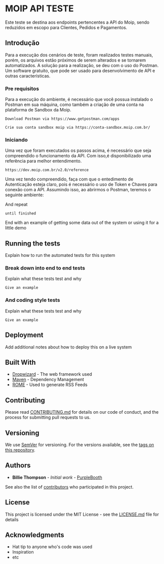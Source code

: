# MOIP API TESTE

Este teste se destina aos endpoints pertencentes a API do Moip, sendo reduzidos em escopo para Clientes, Pedidos e Pagamentos.

## Introdução

Para a execução dos cenários de teste, foram realizados testes manuais, porém, os arquivos estão próximos de serem alterados e se tornarem automatizados.
A solução para a realização, se deu com o uso do Postman. Um software gratuito, que pode ser usado para desenvolvimento de API e outras características.

### Pre requisitos

Para a execução do ambiente, é necessário que você possua instalado o Postman em sua máquina, como também a criação de uma conta na plataforma de Sandbox da Moip.

```
Download Postman via https://www.getpostman.com/apps
```

```
Crie sua conta sandbox moip via https://conta-sandbox.moip.com.br/
```
### Iniciando

Uma vez que foram executados os passos acima, é necessário que seja compreendido o funcionamento da API. Com isso,é disponibilizado uma referência para melhor entendimento.

```
https://dev.moip.com.br/v2.0/reference
```
Uma vez tendo compreendido, faça com que o entedimento de Autenticação esteja claro, pois é necessário o uso de Token e Chaves para conexão com a API. 
Assumindo isso, ao abrirmos o Postman, teremos o seguinte ambiente:

And repeat

```
until finished
```

End with an example of getting some data out of the system or using it for a little demo

## Running the tests

Explain how to run the automated tests for this system

### Break down into end to end tests

Explain what these tests test and why

```
Give an example
```

### And coding style tests

Explain what these tests test and why

```
Give an example
```

## Deployment

Add additional notes about how to deploy this on a live system

## Built With

* [Dropwizard](http://www.dropwizard.io/1.0.2/docs/) - The web framework used
* [Maven](https://maven.apache.org/) - Dependency Management
* [ROME](https://rometools.github.io/rome/) - Used to generate RSS Feeds

## Contributing

Please read [CONTRIBUTING.md](https://gist.github.com/PurpleBooth/b24679402957c63ec426) for details on our code of conduct, and the process for submitting pull requests to us.

## Versioning

We use [SemVer](http://semver.org/) for versioning. For the versions available, see the [tags on this repository](https://github.com/your/project/tags). 

## Authors

* **Billie Thompson** - *Initial work* - [PurpleBooth](https://github.com/PurpleBooth)

See also the list of [contributors](https://github.com/your/project/contributors) who participated in this project.

## License

This project is licensed under the MIT License - see the [LICENSE.md](LICENSE.md) file for details

## Acknowledgments

* Hat tip to anyone who's code was used
* Inspiration
* etc
